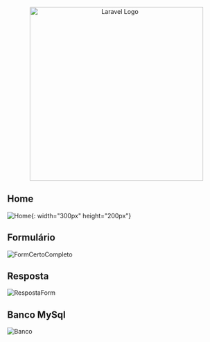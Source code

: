 <p align="center"><a href="https://laravel.com" target="_blank"><img src="https://raw.githubusercontent.com/laravel/art/master/logo-lockup/5%20SVG/2%20CMYK/1%20Full%20Color/laravel-logolockup-cmyk-red.svg" width="400" alt="Laravel Logo"></a></p>

## Home 
![Home](https://github.com/Bieelogrom/Prj_BancoLaravel/assets/119885618/ec4f894f-cbd2-40db-aa8f-e5dc37479dc6){: width="300px" height="200px"}

## Formulário
![FormCertoCompleto](https://github.com/Bieelogrom/Prj_BancoLaravel/assets/119885618/06dda7e7-a883-476a-ade5-7dd8438a29d6)

## Resposta 
![RespostaForm](https://github.com/Bieelogrom/Prj_BancoLaravel/assets/119885618/91424cbe-6e88-44d5-8b91-c5ccd98aa2a8)

## Banco MySql
![Banco](https://github.com/Bieelogrom/Prj_BancoLaravel/assets/119885618/51c100e1-7be7-41c7-b281-6ec903f301e3)




